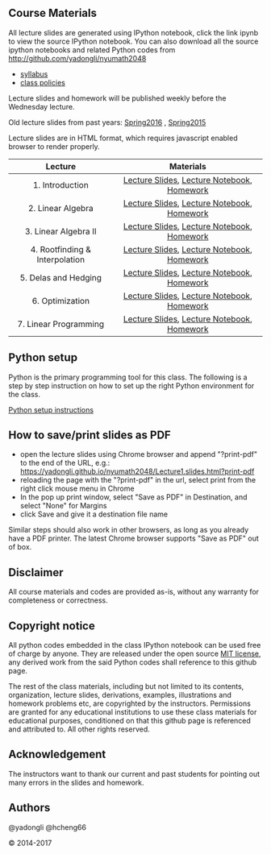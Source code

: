 ## Course Materials

All lecture slides are generated using IPython notebook, click the link ipynb to view the source
IPython notebook. You can also download all the source ipython notebooks and related Python codes from 
http://github.com/yadongli/nyumath2048 

* [syllabus](http://nbviewer.jupyter.org/github/yadongli/nyumath2048/blob/master/syllabus.ipynb)
* [class policies](http://nbviewer.ipython.org/github/yadongli/nyumath2048/blob/master/ClassPolicies.ipynb)

Lecture slides and homework will be published weekly before the Wednesday lecture. 

Old lecture slides from past years: [Spring2016](http://yadongli.github.io/nyumath2048/2016Spring/) ,  [Spring2015](http://yadongli.github.io/nyumath2048/2015Spring/)

Lecture slides are in HTML format, which requires javascript enabled browser to render properly. 


| Lecture | Materials |
| :---: | :---: |
| 1. Introduction | [Lecture Slides](Lecture1.slides.html),  [Lecture Notebook](http://nbviewer.ipython.org/github/yadongli/nyumath2048/blob/master/Lecture1.ipynb), [Homework](http://nbviewer.ipython.org/github/yadongli/nyumath2048/blob/master/Homework1.ipynb) |
| 2. Linear Algebra | [Lecture Slides](Lecture2.slides.html),  [Lecture Notebook](http://nbviewer.ipython.org/github/yadongli/nyumath2048/blob/master/Lecture2.ipynb), [Homework](http://nbviewer.ipython.org/github/yadongli/nyumath2048/blob/master/Homework2.ipynb) |
| 3. Linear Algebra II | [Lecture Slides](Lecture3.slides.html),  [Lecture Notebook](http://nbviewer.ipython.org/github/yadongli/nyumath2048/blob/master/Lecture3.ipynb), [Homework](http://nbviewer.ipython.org/github/yadongli/nyumath2048/blob/master/Homework3.ipynb) |
| 4. Rootfinding & Interpolation | [Lecture Slides](Lecture4.slides.html),  [Lecture Notebook](http://nbviewer.ipython.org/github/yadongli/nyumath2048/blob/master/Lecture4.ipynb), [Homework](http://nbviewer.ipython.org/github/yadongli/nyumath2048/blob/master/Homework4.ipynb) |
| 5. Delas and Hedging  | [Lecture Slides](Lecture5.slides.html),  [Lecture Notebook](http://nbviewer.ipython.org/github/yadongli/nyumath2048/blob/master/Lecture5.ipynb), [Homework](http://nbviewer.ipython.org/github/yadongli/nyumath2048/blob/master/Homework5.ipynb) |
| 6. Optimization  | [Lecture Slides](Lecture6_2016.slides.html),  [Lecture Notebook](http://nbviewer.ipython.org/github/yadongli/nyumath2048/blob/master/Lecture6_2016.ipynb), [Homework](http://nbviewer.ipython.org/github/yadongli/nyumath2048/blob/master/Homework6_2016.ipynb) |
| 7. Linear Programming  | [Lecture Slides](Lecture7_2016.slides.html),  [Lecture Notebook](http://nbviewer.ipython.org/github/yadongli/nyumath2048/blob/master/Lecture7_2016.ipynb), [Homework](http://nbviewer.ipython.org/github/yadongli/nyumath2048/blob/master/Homework7_2016.ipynb) |

<!---
| 5. Deltas and Hedging | <a href="Lecture5.slides.html">lecture slides</a> (<a href=http://nbviewer.ipython.org/github/yadongli/nyumath2048/blob/master/Lecture5.ipynb>ipynb</a>), <a href=http://nbviewer.ipython.org/github/yadongli/nyumath2048/blob/master/Homework5.ipynb>homework</a> | Ariye Shater, @yadongli |
| 6. Optimization | <a href="Lecture6_2016.slides.html">lecture slides</a> (<a href=http://nbviewer.ipython.org/github/yadongli/nyumath2048/blob/master/Lecture6_2016.ipynb>ipynb</a>), <a href=http://nbviewer.ipython.org/github/yadongli/nyumath2048/blob/master/Homework6_2016.ipynb>homework</a> | @hcheng66 |
| 7. Linear Programming | <a href="Lecture7_2016.slides.html">lecture slides</a> (<a href=http://nbviewer.ipython.org/github/yadongli/nyumath2048/blob/master/Lecture7_2016.ipynb>ipynb</a>), <a href=http://nbviewer.ipython.org/github/yadongli/nyumath2048/blob/master/Homework7_2016.ipynb>homework</a> | @hcheng66 |
| 8. Monte Carlo | <a href="Lecture6.slides.html">lecture slides</a> (<a href=http://nbviewer.ipython.org/github/yadongli/nyumath2048/blob/master/Lecture6.ipynb>ipynb</a>), <a href=http://nbviewer.ipython.org/github/yadongli/nyumath2048/blob/master/Homework6.ipynb>homework</a> | @yadongli |
| 9. Variance Reduction | <a href="Lecture7.slides.html">lecture slides</a> (<a href=http://nbviewer.ipython.org/github/yadongli/nyumath2048/blob/master/Lecture7.ipynb>ipynb</a>), <a href=http://nbviewer.ipython.org/github/yadongli/nyumath2048/blob/master/Homework7.ipynb>homework</a> | @yadongli |
| 10. Entropy & Allocation | <a href="Lecture10.slides.html">lecture slides</a> (<a href=http://nbviewer.ipython.org/github/yadongli/nyumath2048/blob/master/Lecture10.ipynb>ipynb</a>), <a href=http://nbviewer.ipython.org/github/yadongli/nyumath2048/blob/master/Homework10.ipynb>homework</a> | @yadongli |
| 11. ODE | <a href="Lecture11.slides.html">lecture slides</a> (<a href=http://nbviewer.ipython.org/github/yadongli/nyumath2048/blob/master/Lecture11.ipynb>ipynb</a>), <a href=http://nbviewer.ipython.org/github/yadongli/nyumath2048/blob/master/Homework11.ipynb>homework</a> | @hcheng66 |
| 12. PDE | <a href="Lecture12.slides.html">lecture slides</a> (<a href=http://nbviewer.ipython.org/github/yadongli/nyumath2048/blob/master/Lecture12.ipynb>ipynb</a>), <a href=http://nbviewer.ipython.org/github/yadongli/nyumath2048/blob/master/Homework12.ipynb>homework</a> | @hcheng66 |
| 13. PDE II | <a href="Lecture13.slides.html">lecture slides</a> (<a href=http://nbviewer.ipython.org/github/yadongli/nyumath2048/blob/master/Lecture13.ipynb>ipynb</a>), <a href=http://nbviewer.ipython.org/github/yadongli/nyumath2048/blob/master/Homework8.ipynb>homework</a> |
</center>
--->

## Python setup

Python is the primary programming tool for this class. The following is a step by step instruction on how to set up the right Python environment for the class.

[Python setup instructions](http://nbviewer.ipython.org/github/yadongli/nyumath2048/blob/master/PythonSetup.ipynb)

## How to save/print slides as PDF

* open the lecture slides using Chrome browser and append "?print-pdf" to the end of the URL, e.g.:
 <a href="Lecture1.slides.html?print-pdf">https://yadongli.github.io/nyumath2048/Lecture1.slides.html?print-pdf</a> 
* reloading the page with the "?print-pdf" in the url, select print from the right click mouse menu in Chrome
* In the pop up print window, select "Save as PDF" in Destination, and select "None" for Margins
* click Save and give it a destination file name 

Similar steps should also work in other browsers, as long as you already have a PDF printer. The latest Chrome browser supports "Save as PDF" out of box. 
 
## Disclaimer
All course materials and codes are provided as-is, without any warranty for completeness or correctness. 

## Copyright notice

All python codes embedded in the class IPython notebook can be used free of charge by anyone. They are released under the open source [MIT license](https://opensource.org/licenses/MIT), any derived work from the said Python codes shall reference to this github page. 

The rest of the class materials, including but not limited to its contents, organization, lecture slides, derivations, 
examples, illustrations and homework problems etc, are copyrighted by the instructors. Permissions are granted for
any educational institutions to use these class materials for educational purposes, conditioned on that this github 
page is referenced and attributed to. All other rights reserved.

## Acknowledgement
The instructors want to thank our current and past students for pointing out many errors in the slides and homework. 

## Authors
@yadongli @hcheng66

&copy; 2014-2017
